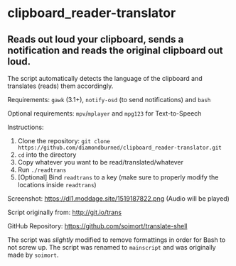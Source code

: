 # clipboard_reader-translator

## Reads out loud your clipboard, sends a notification and reads the original clipboard out loud.

The script automatically detects the language of the clipboard and translates (reads) them accordingly.

Requirements: `gawk` (3.1+), `notify-osd` (to send notifications) and `bash`

Optional requirements: `mpv`/`mplayer` and `mpg123` for Text-to-Speech

Instructions:
1. Clone the repository: `git clone https://github.com/diamondburned/clipboard_reader-translator.git`
2. `cd` into the directory
3. Copy whatever you want to be read/translated/whatever
4. Run `./readtrans`
5. [Optional] Bind `readtrans` to a key (make sure to properly modify the locations inside `readtrans`)

Screenshot: https://dl1.moddage.site/1519187822.png (Audio will be played)

Script originally from: http://git.io/trans

GitHub Repository: https://github.com/soimort/translate-shell

The script was *slightly* modified to remove formattings in order for Bash to not screw up. The script was renamed to `mainscript` and was originally made by `soimort`.
